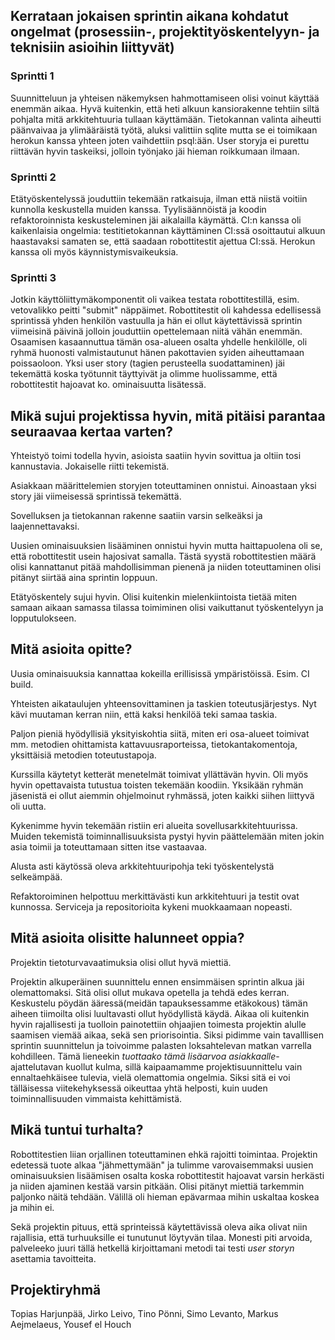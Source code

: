 ## Kerrataan jokaisen sprintin aikana kohdatut ongelmat (prosessiin-, projektityöskentelyyn- ja teknisiin asioihin liittyvät)
### Sprintti 1
Suunnitteluun ja yhteisen näkemyksen hahmottamiseen olisi voinut käyttää enemmän aikaa. 
Hyvä kuitenkin, että heti alkuun kansiorakenne tehtiin siltä pohjalta mitä arkkitehtuuria tullaan käyttämään.
Tietokannan valinta aiheutti päänvaivaa ja ylimääräistä työtä, aluksi valittiin sqlite mutta se ei toimikaan herokun kanssa yhteen joten vaihdettiin psql:ään.
User storyja ei purettu riittävän hyvin taskeiksi, jolloin työnjako jäi hieman roikkumaan ilmaan.

### Sprintti 2
Etätyöskentelyssä jouduttiin tekemään ratkaisuja, ilman että niistä voitiin kunnolla keskustella muiden kanssa.
Tyylisäännöistä ja koodin refaktoroinnista keskusteleminen jäi aikalailla käymättä.
CI:n kanssa oli kaikenlaisia ongelmia: testitietokannan käyttäminen CI:ssä osoittautui alkuun haastavaksi samaten se, että saadaan robottitestit ajettua CI:ssä. 
Herokun kanssa oli myös käynnistymisvaikeuksia.

### Sprintti 3
Jotkin käyttöliittymäkomponentit oli vaikea testata robottitestillä, esim. vetovalikko peitti "submit" näppäimet.
Robottitestit oli kahdessa edellisessä sprintissä yhden henkilön vastuulla ja hän ei ollut käytettävissä sprintin viimeisinä päivinä jolloin jouduttiin opettelemaan niitä vähän enemmän. Osaamisen kasaannuttua tämän osa-alueen osalta yhdelle henkilölle, oli ryhmä huonosti valmistautunut hänen pakottavien syiden aiheuttamaan poissaoloon.
Yksi user story (tagien perusteella suodattaminen) jäi tekemättä koska työtunnit täyttyivät ja olimme huolissamme, että robottitestit hajoavat ko. ominaisuutta lisätessä.

## Mikä sujui projektissa hyvin, mitä pitäisi parantaa seuraavaa kertaa varten?
Yhteistyö toimi todella hyvin, asioista saatiin hyvin sovittua ja oltiin tosi kannustavia. Jokaiselle riitti tekemistä.

Asiakkaan määrittelemien storyjen toteuttaminen onnistui. Ainoastaan yksi story jäi viimeisessä sprintissä tekemättä.

Sovelluksen ja tietokannan rakenne saatiin varsin selkeäksi ja laajennettavaksi.

Uusien ominaisuuksien lisääminen onnistui hyvin mutta haittapuolena oli se, että robottitestit usein hajosivat samalla. Tästä syystä robottitestien määrä olisi kannattanut pitää mahdollisimman pienenä ja niiden toteuttaminen olisi pitänyt siirtää aina sprintin loppuun.

Etätyöskentely sujui hyvin. Olisi kuitenkin mielenkiintoista tietää miten samaan aikaan samassa tilassa toimiminen olisi vaikuttanut työskentelyyn ja lopputulokseen.

## Mitä asioita opitte?

Uusia ominaisuuksia kannattaa kokeilla erillisissä ympäristöissä. Esim. CI build.

Yhteisten aikataulujen yhteensovittaminen ja taskien toteutusjärjestys. Nyt kävi muutaman kerran niin, että kaksi henkilöä teki samaa taskia.

Paljon pieniä hyödyllisiä yksityiskohtia siitä, miten eri osa-alueet toimivat mm. metodien ohittamista kattavuusraporteissa, tietokantakomentoja, yksittäisiä metodien toteutustapoja.

Kurssilla käytetyt ketterät menetelmät toimivat yllättävän hyvin. Oli myös hyvin opettavaista tutustua toisten tekemään koodiin. Yksikään ryhmän jäsenistä ei ollut aiemmin ohjelmoinut ryhmässä, joten kaikki siihen liittyvä oli uutta. 

Kykenimme hyvin tekemään ristiin eri alueita sovellusarkkitehtuurissa. Muiden tekemistä toiminnallisuuksista pystyi hyvin päättelemään miten jokin asia toimii ja toteuttamaan sitten itse vastaavaa.

Alusta asti käytössä oleva arkkitehtuuripohja teki työskentelystä selkeämpää. 

Refaktoroiminen helpottuu merkittävästi kun arkkitehtuuri ja testit ovat kunnossa. Serviceja ja repositorioita kykeni muokkaamaan nopeasti.

## Mitä asioita olisitte halunneet oppia?

Projektin tietoturvavaatimuksia olisi ollut hyvä miettiä. 

Projektin alkuperäinen suunnittelu ennen ensimmäisen sprintin alkua jäi olemattomaksi. Sitä olisi ollut mukava opetella ja tehdä edes kerran. Keskustelu pöydän ääressä(meidän tapauksessamme etäkokous) tämän aiheen tiimoilta olisi luultavasti ollut hyödyllistä käydä. Aikaa oli kuitenkin hyvin rajallisesti ja tuolloin painotettiin ohjaajien toimesta projektin alulle saamisen viemää aikaa, sekä sen priorisointia. Siksi pidimme vain tavalllisen sprintin suunnittelun ja toivoimme palasten loksahtelevan matkan varrella kohdilleen. Tämä lieneekin *tuottaako tämä lisäarvoa asiakkaalle*-ajattelutavan kuollut kulma, sillä kaipaamamme projektisuunnittelu vain ennaltaehkäisee tulevia, vielä olemattomia ongelmia. Siksi sitä ei voi tälläisessa viitekehyksessä oikeuttaa yhtä helposti, kuin uuden toiminnallisuuden vimmaista kehittämistä.

## Mikä tuntui turhalta?

Robottitestien liian orjallinen toteuttaminen ehkä rajoitti toimintaa. Projektin edetessä tuote alkaa "jähmettymään" ja tulimme varovaisemmaksi uusien ominaisuuksien lisäämisen osalta koska robottitestit hajoavat varsin herkästi ja niiden ajaminen kestää varsin pitkään. Olisi pitänyt miettiä tarkemmin paljonko näitä tehdään. Välillä oli hieman epävarmaa mihin uskaltaa koskea ja mihin ei.

Sekä projektin pituus, että sprinteissä käytettävissä oleva aika olivat niin rajallisia, että turhuuksille ei tunutunut löytyvän tilaa. Monesti piti arvoida, palveleeko juuri tällä hetkellä kirjoittamani metodi tai testi *user storyn* asettamia tavoitteita.

## Projektiryhmä
Topias Harjunpää,
Jirko Leivo,
Tino Pönni,
Simo Levanto,
Markus Aejmelaeus,
Yousef el Houch

